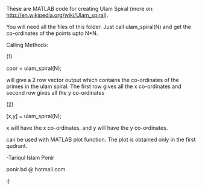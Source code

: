 These are MATLAB code for creating Ulam Spiral (more on: http://en.wikipedia.org/wiki/Ulam_spiral).

You will need all the files of this folder.
Just call ulam_spiral(N) and get the co-ordinates of the points upto N*N.

Calling Methods:

(1)

coor = ulam_spiral(N);

will give a 2 row vector output which contains the co-ordinates of the primes in the ulam spiral.
The first row gives all the x co-ordinates and second row gives all the y co-ordinates

(2)

[x,y] = ulam_spiral(N);

x will have the x co-ordinates, and y will have the y co-ordinates.

can be used with MATLAB plot function. The plot is obtained only in the first qudrant.

-Tariqul Islam Ponir

ponir.bd @ hotmail.com

:)
